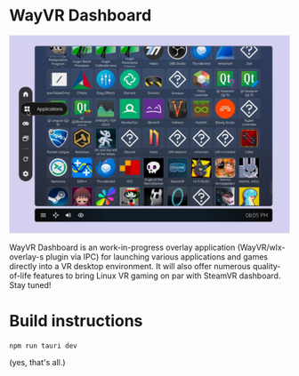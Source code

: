 # WayVR Dashboard

<p align="center">
	<img src="./contrib/screenshot.webp"/>
</p>

WayVR Dashboard is an work-in-progress overlay application (WayVR/wlx-overlay-s plugin via IPC) for launching various applications and games directly into a VR desktop environment. It will also offer numerous quality-of-life features to bring Linux VR gaming on par with SteamVR dashboard. Stay tuned!

# Build instructions

```
npm run tauri dev
```

(yes, that's all.)
